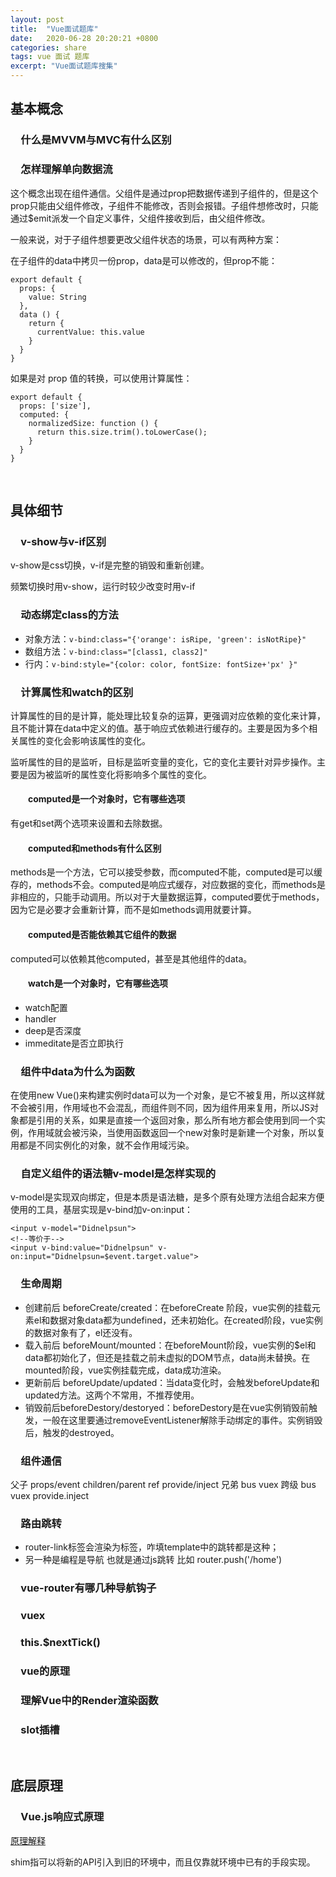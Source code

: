 ```yaml
---
layout: post
title:  "Vue面试题库"
date:   2020-06-28 20:20:21 +0800
categories: share
tags: vue 面试 题库
excerpt: "Vue面试题库搜集"
---
```


## 基本概念

### &emsp;什么是MVVM与MVC有什么区别

### &emsp;怎样理解单向数据流

这个概念出现在组件通信。父组件是通过prop把数据传递到子组件的，但是这个prop只能由父组件修改，子组件不能修改，否则会报错。子组件想修改时，只能通过$emit派发一个自定义事件，父组件接收到后，由父组件修改。

一般来说，对于子组件想要更改父组件状态的场景，可以有两种方案：

在子组件的data中拷贝一份prop，data是可以修改的，但prop不能：

```vue
export default {
  props: {
    value: String
  },
  data () {
    return {
      currentValue: this.value
    }
  }
}
```

如果是对 prop 值的转换，可以使用计算属性：

```vue
export default {
  props: ['size'],
  computed: {
    normalizedSize: function () {
      return this.size.trim().toLowerCase();
    }
  }
}
```

&emsp;

## 具体细节

### &emsp;v-show与v-if区别

v-show是css切换，v-if是完整的销毁和重新创建。

频繁切换时用v-show，运行时较少改变时用v-if

### &emsp;动态绑定class的方法

+ 对象方法：`v-bind:class="{'orange': isRipe, 'green': isNotRipe}"`
+ 数组方法：`v-bind:class="[class1, class2]"`
+ 行内：`v-bind:style="{color: color, fontSize: fontSize+'px' }"`

### &emsp;计算属性和watch的区别

计算属性的目的是计算，能处理比较复杂的运算，更强调对应依赖的变化来计算，且不能计算在data中定义的值。基于响应式依赖进行缓存的。主要是因为多个相关属性的变化会影响该属性的变化。

监听属性的目的是监听，目标是监听变量的变化，它的变化主要针对异步操作。主要是因为被监听的属性变化将影响多个属性的变化。

#### &emsp;&emsp;computed是一个对象时，它有哪些选项

有get和set两个选项来设置和去除数据。

#### &emsp;&emsp;computed和methods有什么区别

methods是一个方法，它可以接受参数，而computed不能，computed是可以缓存的，methods不会。computed是响应式缓存，对应数据的变化，而methods是非相应的，只能手动调用。所以对于大量数据运算，computed要优于methods，因为它是必要才会重新计算，而不是如methods调用就要计算。

#### &emsp;&emsp;computed是否能依赖其它组件的数据

computed可以依赖其他computed，甚至是其他组件的data。

#### &emsp;&emsp;watch是一个对象时，它有哪些选项

+ watch配置
+ handler
+ deep是否深度
+ immeditate是否立即执行

### &emsp;组件中data为什么为函数

在使用new Vue()来构建实例时data可以为一个对象，是它不被复用，所以这样就不会被引用，作用域也不会混乱，而组件则不同，因为组件用来复用，所以JS对象都是引用的关系，如果是直接一个返回对象，那么所有地方都会使用到同一个实例，作用域就会被污染，当使用函数返回一个new对象时是新建一个对象，所以复用都是不同实例化的对象，就不会作用域污染。



### &emsp;自定义组件的语法糖v-model是怎样实现的

v-model是实现双向绑定，但是本质是语法糖，是多个原有处理方法组合起来方便使用的工具，基层实现是v-bind加v-on:input：

```vue
<input v-model="Didnelpsun">
<!--等价于-->
<input v-bind:value="Didnelpsun" v-on:input="Didnelpsun=$event.target.value">
```

### &emsp;生命周期

+ 创建前后 beforeCreate/created：在beforeCreate 阶段，vue实例的挂载元素el和数据对象data都为undefined，还未初始化。在created阶段，vue实例的数据对象有了，el还没有。
+ 载入前后 beforeMount/mounted：在beforeMount阶段，vue实例的$el和data都初始化了，但还是挂载之前未虚拟的DOM节点，data尚未替换。在mounted阶段，vue实例挂载完成，data成功渲染。
+ 更新前后 beforeUpdate/updated：当data变化时，会触发beforeUpdate和updated方法。这两个不常用，不推荐使用。
+ 销毁前后beforeDestory/destoryed：beforeDestory是在vue实例销毁前触发，一般在这里要通过removeEventListener解除手动绑定的事件。实例销毁后，触发的destroyed。

### &emsp;组件通信

父子 props/event children/parent ref provide/inject
兄弟 bus vuex
跨级 bus vuex provide.inject

### &emsp;路由跳转

+ <router-link to='home'> router-link标签会渲染为<a>标签，咋填template中的跳转都是这种；
+ 另一种是编程是导航 也就是通过js跳转 比如 router.push('/home')

### &emsp;vue-router有哪几种导航钩子

### &emsp;vuex

### &emsp;this.$nextTick()

### &emsp;vue的原理

### &emsp;理解Vue中的Render渲染函数

### &emsp;slot插槽

&emsp;

## 底层原理

### &emsp;Vue.js响应式原理

[原理解释](https://cn.vuejs.org/v2/guide/reactivity.html)

shim指可以将新的API引入到旧的环境中，而且仅靠就环境中已有的手段实现。

